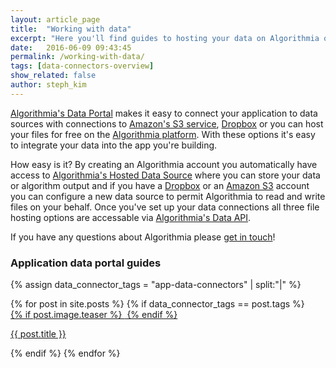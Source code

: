 ```yaml
---
layout: article_page
title:  "Working with data"
excerpt: "Here you'll find guides to hosting your data on Algorithmia or you can create a connection to your hosted files on Dropbox or S3."
date:   2016-06-09 09:43:45
permalink: /working-with-data/
tags: [data-connectors-overview]
show_related: false
author: steph_kim
---
```


<a href="https://algorithmia.com/data">Algorithmia's Data Portal</a> makes it easy to connect your application to data sources with connections to <a href="https://aws.amazon.com/s3/">Amazon's S3 service</a>, <a href="https://www.dropbox.com/">Dropbox</a> or you can host your files for free on the <a href="https://algorithmia.com/data/hosted">Algorithmia platform</a>. With these options it's easy to integrate your data into the app you're building.

How easy is it? By creating an Algorithmia account you automatically have access to <a href="https://algorithmia.com/data/hosted">Algorithmia's Hosted Data Source</a> where you can store your data or algorithm output and if you have a <a href="https://www.dropbox.com/">Dropbox</a> or an <a href="https://aws.amazon.com/s3/">Amazon S3</a> account you can configure a new data source to permit Algorithmia to read and write files on your behalf. Once you've set up your data connections all three file hosting options are accessable via <a href="http://docs.algorithmia.com/#data-api-specification">Algorithmia's Data API</a>.

If you have any questions about Algorithmia please <a href="mailto:support@algorithmia.com">get in touch</a>!

### Application data portal guides
{% assign data_connector_tags = "app-data-connectors" | split:"|" %}
<div class="data-connectors">
  {% for post in site.posts %}
  	{% if data_connector_tags == post.tags %}
  		<div class="col-xs-3 lang-tile">
	      	<a  href="{{ post.url }}">
	      	{% if post.image.teaser %}
	  			<img  src="{{ site.url }}/images/{{ post.image.teaser }}" alt="" itemprop="image">
			{% endif %}
			</a>
			<p class="lg"><a href="{{ post.url }}">{{ post.title }}</a></p>
		</div>
	{% endif %}
  {% endfor %}
</div>